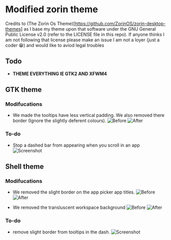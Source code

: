# Modified zorin theme

Credits to (The Zorin Os Theme)[https://github.com/ZorinOS/zorin-desktop-themes] as I base my theme upon that software under the GNU General Public License v2.0 (refer to the LICENSE file in this repo).
If anyone thinks I am not following that license please make an issue I am not a loyer (just a coder 😁️) and would like to aviod legal troubles

## Todo

- **THEME EVERYTHING IE GTK2 AND XFWM4**

## GTK theme

### Modifucations
- We made the tooltips have less vertical padding. We also removed there border (Ignore the slightly deferent colours).
![Before](./)
![After](./)

### To-do
- Stop a dashed bar from appearing when you scroll in an app
![Screenshot](./)

## Shell theme

### Modifucations
- We removed the slight border on the app picker app titles.
![Before](./)
![After](./)

- We removed the transluscent workspace background
![Before](./)
![After](./)

### To-do
- remove slight border from tooltips in the dash.
![Screenshot](./)
